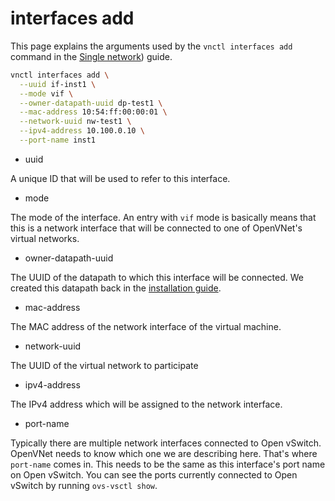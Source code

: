 # interfaces add

This page explains the arguments used by the `vnctl interfaces add` command in the [Single network](../creating-virtual-networks/single-network)) guide.

```bash
vnctl interfaces add \
  --uuid if-inst1 \
  --mode vif \
  --owner-datapath-uuid dp-test1 \
  --mac-address 10:54:ff:00:00:01 \
  --network-uuid nw-test1 \
  --ipv4-address 10.100.0.10 \
  --port-name inst1
```

* uuid

A unique ID that will be used to refer to this interface.

* mode

The mode of the interface. An entry with `vif` mode is basically means that this is a network interface that will be connected to one of OpenVNet's virtual networks.

* owner-datapath-uuid

The UUID of the datapath to which this interface will be connected. We created this datapath back in the [installation guide](../installation).

* mac-address

The MAC address of the network interface of the virtual machine.

* network-uuid

The UUID of the virtual network to participate

* ipv4-address

The IPv4 address which will be assigned to the network interface.

* port-name

Typically there are multiple network interfaces connected to Open vSwitch. OpenVNet needs to know which one we are describing here. That's where `port-name` comes in. This needs to be the same as this interface's port name on Open vSwitch. You can see the ports currently connected to Open vSwitch by running `ovs-vsctl show`.
